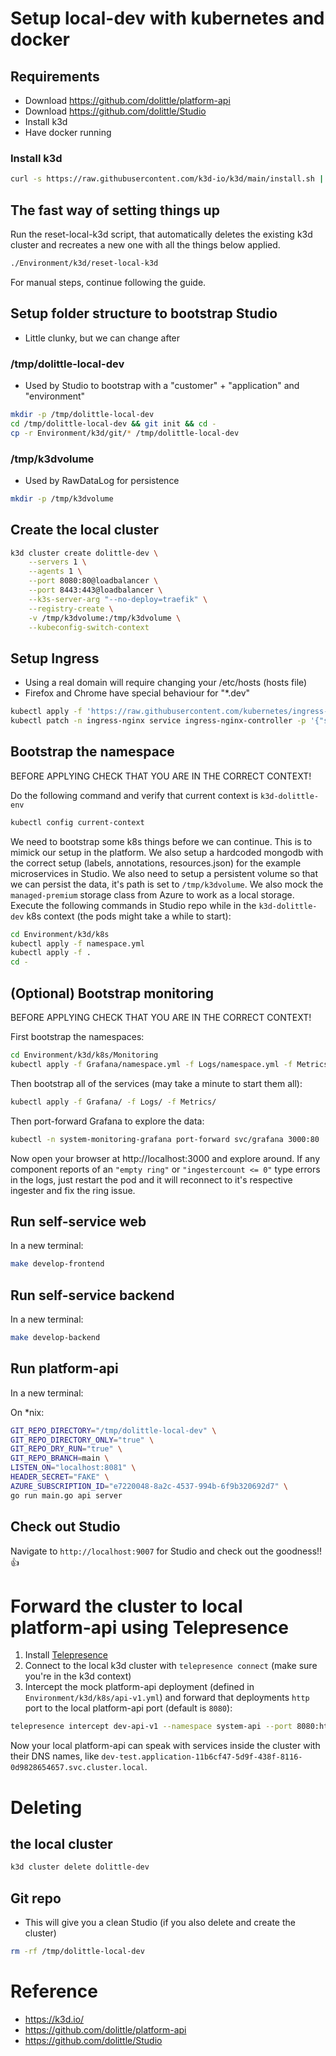 # Setup local-dev with kubernetes and docker
## Requirements
- Download https://github.com/dolittle/platform-api
- Download https://github.com/dolittle/Studio
- Install k3d
- Have docker running

### Install k3d
```sh
curl -s https://raw.githubusercontent.com/k3d-io/k3d/main/install.sh | TAG=v4.4.8 bash
```

## The fast way of setting things up

Run the reset-local-k3d script, that automatically deletes the existing k3d cluster and recreates a new one with all the things below applied.

```sh
./Environment/k3d/reset-local-k3d
```

For manual steps, continue following the guide.

## Setup folder structure to bootstrap Studio
- Little clunky, but we can change after
### /tmp/dolittle-local-dev
- Used by Studio to bootstrap with a "customer" + "application" and "environment"

```sh
mkdir -p /tmp/dolittle-local-dev
cd /tmp/dolittle-local-dev && git init && cd -
cp -r Environment/k3d/git/* /tmp/dolittle-local-dev
```

### /tmp/k3dvolume
- Used by RawDataLog for persistence
```sh
mkdir -p /tmp/k3dvolume
```

## Create the local cluster
```sh
k3d cluster create dolittle-dev \
    --servers 1 \
    --agents 1 \
    --port 8080:80@loadbalancer \
    --port 8443:443@loadbalancer \
    --k3s-server-arg "--no-deploy=traefik" \
    --registry-create \
    -v /tmp/k3dvolume:/tmp/k3dvolume \
    --kubeconfig-switch-context
```

## Setup Ingress
- Using a real domain will require changing your /etc/hosts (hosts file)
- Firefox and Chrome have special behaviour for "*.dev"

```sh
kubectl apply -f 'https://raw.githubusercontent.com/kubernetes/ingress-nginx/controller-v1.0.0/deploy/static/provider/baremetal/deploy.yaml'
kubectl patch -n ingress-nginx service ingress-nginx-controller -p '{"spec": {"type": "LoadBalancer"}}'
```

## Bootstrap the namespace

BEFORE APPLYING CHECK THAT YOU ARE IN THE CORRECT CONTEXT!

Do the following command and verify that current context is `k3d-dolittle-env`

```sh
kubectl config current-context
```

We need to bootstrap some k8s things before we can continue. This is to mimick our setup in the platform. We also setup a hardcoded mongodb with the correct setup (labels, annotations, resources.json) for the example microservices in Studio. We also need to setup a persistent volume so that we can persist the data, it's path is set to `/tmp/k3dvolume`. We also mock the `managed-premium` storage class from Azure to work as a local storage.
Execute the following commands in Studio repo while in the `k3d-dolittle-dev` k8s context (the pods might take a while to start):

 ```sh
cd Environment/k3d/k8s
kubectl apply -f namespace.yml
kubectl apply -f .
cd -
```

## (Optional) Bootstrap monitoring

BEFORE APPLYING CHECK THAT YOU ARE IN THE CORRECT CONTEXT!

First bootstrap the namespaces:
```sh
cd Environment/k3d/k8s/Monitoring
kubectl apply -f Grafana/namespace.yml -f Logs/namespace.yml -f Metrics/namespace.yml
```

Then bootstrap all of the services (may take a minute to start them all):
```sh
kubectl apply -f Grafana/ -f Logs/ -f Metrics/
```

Then port-forward Grafana to explore the data:
```sh
kubectl -n system-monitoring-grafana port-forward svc/grafana 3000:80
```

Now open your browser at http://localhost:3000 and explore around. If any component reports of an `"empty ring"` or `"ingestercount <= 0"` type errors in the logs, just restart the pod and it will reconnect to it's respective ingester and fix the ring issue.

## Run self-service web
In a new terminal:
```sh
make develop-frontend
```

## Run self-service backend
In a new terminal:
```sh
make develop-backend
```

## Run platform-api
In a new terminal:

On *nix:

```sh
GIT_REPO_DIRECTORY="/tmp/dolittle-local-dev" \
GIT_REPO_DIRECTORY_ONLY="true" \
GIT_REPO_DRY_RUN="true" \
GIT_REPO_BRANCH=main \
LISTEN_ON="localhost:8081" \
HEADER_SECRET="FAKE" \
AZURE_SUBSCRIPTION_ID="e7220048-8a2c-4537-994b-6f9b320692d7" \
go run main.go api server
```

## Check out Studio

Navigate to `http://localhost:9007` for Studio and check out the goodness!!👍


# Forward the cluster to local platform-api using Telepresence

1. Install [Telepresence](https://www.telepresence.io/docs/latest/howtos/intercepts/)
2. Connect to the local k3d cluster with `telepresence connect` (make sure you're in the k3d context)
3. Intercept the mock platform-api deployment (defined in `Environment/k3d/k8s/api-v1.yml`) and forward that deployments `http` port to the local platform-api port (default is `8080`):
```sh
telepresence intercept dev-api-v1 --namespace system-api --port 8080:http --env-file ~/system-api-service-dev-api-v1.env
```
Now your local platform-api can speak with services inside the cluster with their DNS names, like `dev-test.application-11b6cf47-5d9f-438f-8116-0d9828654657.svc.cluster.local`.


# Deleting
## the local cluster
```sh
k3d cluster delete dolittle-dev
```
## Git repo
- This will give you a clean Studio (if you also delete and create the cluster)

```sh
rm -rf /tmp/dolittle-local-dev
```

# Reference
- https://k3d.io/
- https://github.com/dolittle/platform-api
- https://github.com/dolittle/Studio
